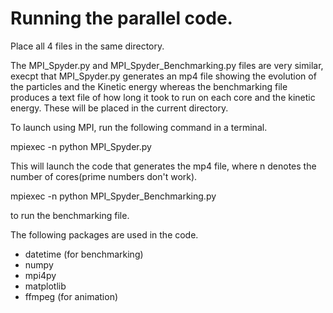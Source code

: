 # Running the parallel code.

Place all 4 files in the same directory.

The MPI_Spyder.py and MPI_Spyder_Benchmarking.py files are very similar, execpt that MPI_Spyder.py generates an mp4 file showing the evolution of the particles and the Kinetic energy whereas the benchmarking file produces a text file of how long it took to run on each core and the kinetic energy. These will be placed in the current directory.

To launch using MPI, run the following command in a terminal.

mpiexec -n python MPI_Spyder.py 

This will launch the code that generates the mp4 file, where n denotes the number of cores(prime numbers don't work). 

mpiexec -n python MPI_Spyder_Benchmarking.py 

to run the benchmarking file.

The following packages are used in the code.

- datetime (for benchmarking)
- numpy
- mpi4py
- matplotlib
- ffmpeg (for animation)
